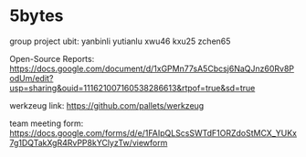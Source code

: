 # 5bytes
group project
ubit:
yanbinli
yutianlu
xwu46
kxu25
zchen65


Open-Source Reports: 
https://docs.google.com/document/d/1xGPMn77sA5Cbcsj6NaQJnz60Rv8PodUm/edit?usp=sharing&ouid=111621007160538286613&rtpof=true&sd=true



werkzeug link: https://github.com/pallets/werkzeug


team meeting form: 
https://docs.google.com/forms/d/e/1FAIpQLScsSWTdF1ORZdoStMCX_YUKx7g1DQTakXgR4RvPP8kYClyzTw/viewform


